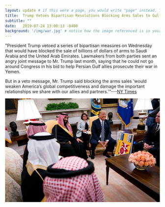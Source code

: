 ```yaml
---
layout: update # if this were a page, you would write "page" instead. They layouts are subtly different. Try it to see what happens.
title:  Trump Vetoes Bipartisan Resolutions Blocking Arms Sales to Gulf Nations
subtitle: ""
date:   2019-07-24 13:00:13 -0400
background: '/img/war.jpg' # notice how the image referenced is in your project's /img/posts/ folder.
---
```


"President Trump vetoed a series of bipartisan measures on Wednesday that would have blocked the sale of billions of dollars of arms to Saudi Arabia and the United Arab Emirates. Lawmakers from both parties sent an angry joint message to Mr. Trump last month, saying that he could not go around Congress in his bid to help Persian Gulf allies prosecute their war in Yemen.

But in a veto message, Mr. Trump said blocking the arms sales 'would weaken America’s global competitiveness and damage the important relationships we share with our allies and partners.'"---[NY Times](https://www.nytimes.com/2019/07/24/us/politics/trump-veto-arms-saudi-arabia.html?fbclid=IwAR0DNjsDgsCbNC5Fpvze4kIUxrSVfcdLh4Npe2xjLt_0JB665tdrqb3QLwM)   

<img src="/img/MBSTrump.jpg" style="display: block; width: 700px; margin-right: auto; margin-left: auto;" />
